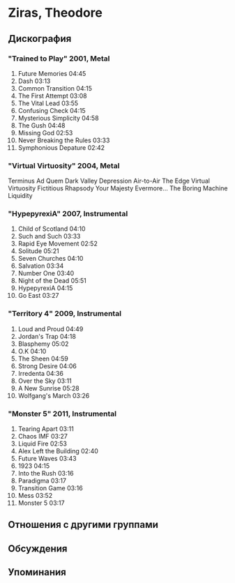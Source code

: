 # Ziras, Theodore



## Дискография

### "Trained to Play" 2001, Metal

1. Future Memories 04:45  
2. Dash 03:13  
3. Common Transition 04:15  
4. The First Attempt 03:08  
5. The Vital Lead 03:55  
6. Confusing Check 04:15  
7. Mysterious Simplicity 04:58  
8. The Gush 04:48  
9. Missing God 02:53  
10. Never Breaking the Rules 03:33  
11. Symphonious Depature 02:42 


### "Virtual Virtuosity" 2004, Metal

Terminus Ad Quem 
Dark Valley 
Depression 
Air-to-Air 
The Edge 
Virtual Virtuosity 
Fictitious Rhapsody 
Your Majesty 
Evermore… 
The Boring Machine 
Liquidity

### "HypepyrexiA" 2007, Instrumental

1. Child of Scotland 04:10  
2. Such and Such 03:33  
3. Rapid Eye Movement 02:52  
4. Solitude 05:21  
5. Seven Churches 04:10  
6. Salvation 03:34  
7. Number One 03:40  
8. Night of the Dead 05:51  
9. HypepyrexiA 04:15  
10. Go East 03:27 

### "Territory 4" 2009, Instrumental

1. Loud and Proud 04:49  
2. Jordan's Trap 04:18  
3. Blasphemy 05:02  
4. O.K 04:10  
5. The Sheen 04:59  
6. Strong Desire 04:06  
7. Irredenta 04:36  
8. Over the Sky 03:11  
9. A New Sunrise 05:28  
10. Wolfgang's March 03:26 

### "Monster 5" 2011, Instrumental

1.	 Tearing Apart	03:11	 
2.	 Chaos IMF	03:27	 
3.	 Liquid Fire	02:53	 
4.	 Alex Left the Building	02:40	 
5.	 Future Waves	03:43	 
6.	 1923	04:15	 
7.	 Into the Rush	03:16	 
8.	 Paradigma	03:17	 
9.	 Transition Game	03:16	 
10.	 Mess	03:52	 
11.	 Monster 5	03:17	


## Отношения с другими группами


## Обсуждения


## Упоминания

